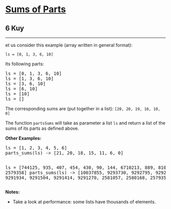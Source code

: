 <h1><a href="https://www.codewars.com/kata/5ce399e0047a45001c853c2b">Sums of Parts</a></h1>
<h2>6 Kuy</h2>
<hr>
<p>et us consider this example (array written in general format):</p>
<p><code>ls = [0, 1, 3, 6, 10]</code></p>
<p>Its following parts:</p>
<pre>
ls = [0, 1, 3, 6, 10]
ls = [1, 3, 6, 10]
ls = [3, 6, 10]
ls = [6, 10]
ls = [10]
ls = []
</pre>
<p>The corresponding sums are (put together in a list): <code>[20, 20, 19, 16, 10, 0]</code></p>
<p>The function <code>partsSums</code> will take as parameter a list <code>ls</code> 
and return a list of the sums of its parts as defined above.</p>
<p><strong>Other Examples:</strong></p>
<pre>
ls = [1, 2, 3, 4, 5, 6] 
parts_sums(ls) -> [21, 20, 18, 15, 11, 6, 0]

ls = [744125, 935, 407, 454, 430, 90, 144, 6710213, 889, 810, 2579358]
parts_sums(ls) -> [10037855, 9293730, 9292795, 9292388, 9291934, 9291504, 9291414, 9291270, 2581057, 2580168, 2579358, 0]
</pre>
<p><strong>Notes:</strong></p>
<ul>
<li>Take a look at performance: some lists have thousands of elements.</li>
</ul>
